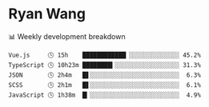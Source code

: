 # Ryan Wang

 <!-- waka-box start -->
📊 Weekly development breakdown
```text
Vue.js     🕓 15h    ████████████▏░░░░░░░░░░░░░░ 45.2%
TypeScript 🕓 10h23m ████████▍░░░░░░░░░░░░░░░░░░ 31.3%
JSON       🕓 2h4m   █▋░░░░░░░░░░░░░░░░░░░░░░░░░  6.3%
SCSS       🕓 2h1m   █▋░░░░░░░░░░░░░░░░░░░░░░░░░  6.1%
JavaScript 🕓 1h38m  █▎░░░░░░░░░░░░░░░░░░░░░░░░░  4.9%
```
<!-- Powered by https://github.com/YouEclipse/waka-box-go . -->
<!-- waka-box end -->